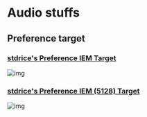 # Audio stuffs
## Preference target
### [stdrice's Preference IEM Target](stdrice%20Preference%20IEM.txt)
![img](https://i.imgur.com/NDGCVLj.png)

### [stdrice's Preference IEM (5128) Target ](stdrice%20Preference%20IEM%20(5128).txt)
![img](https://i.imgur.com/l78Gfb7.png)

